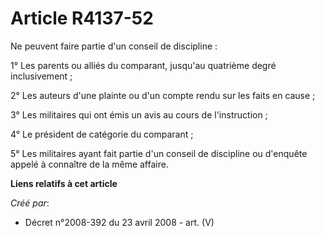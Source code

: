 # Article R4137-52

Ne peuvent faire partie d'un conseil de discipline :

1° Les parents ou alliés du comparant, jusqu'au quatrième degré inclusivement ;

2° Les auteurs d'une plainte ou d'un compte rendu sur les faits en cause ;

3° Les militaires qui ont émis un avis au cours de l'instruction ;

4° Le président de catégorie du comparant ;

5° Les militaires ayant fait partie d'un conseil de discipline ou d'enquête appelé à connaître de la même affaire.

**Liens relatifs à cet article**

_Créé par_:

  - Décret n°2008-392 du 23 avril 2008 - art. (V)
